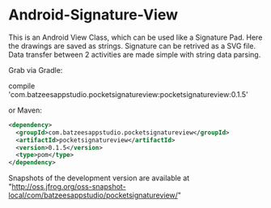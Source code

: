 # Android-Signature-View
This is an Android View Class, which can be used like a Signature Pad. Here the drawings are saved as strings. Signature can be retrived as a SVG file. Data transfer between 2 activities are made simple with string data parsing. 

Grab via Gradle:

compile 'com.batzeesappstudio.pocketsignatureview:pocketsignatureview:0.1.5'

or Maven:

```xml
<dependency> 
  <groupId>com.batzeesappstudio.pocketsignatureview</groupId> 
  <artifactId>pocketsignatureview</artifactId> 
  <version>0.1.5</version> 
  <type>pom</type> 
</dependency>
```

Snapshots of the development version are available at "http://oss.jfrog.org/oss-snapshot-local/com/batzeesappstudio/pocketsignatureview/"
